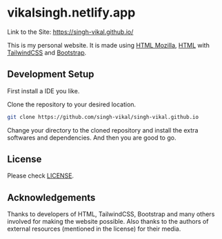# vikalsingh.netlify.app
Link to the Site: https://singh-vikal.github.io/

This is my personal website. It is made using [HTML Mozilla](https://developer.mozilla.org/en-US/docs/Web/HTML), [HTML](https://www.w3schools.com/html/) with [TailwindCSS](https://tailwindcss.com) and [Bootstrap](https://getbootstrap.com/).

## Development Setup

First install a IDE you like.

Clone the repository to your desired location.

```sh
git clone https://github.com/singh-vikal/singh-vikal.github.io
```

Change your directory to the cloned repository and install the extra softwares and dependencies.
And then you are good to go.


## License

Please check [LICENSE](/LICENSE).

## Acknowledgements

Thanks to developers of HTML, TailwindCSS, Bootstrap and many others involved for making the website possible.
Also thanks to the authors of external resources (mentioned in the license) for their media.
